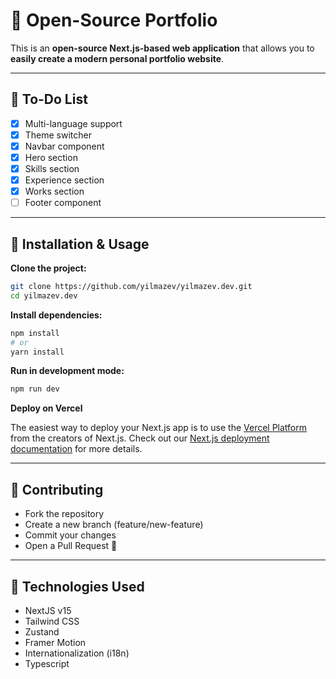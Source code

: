 # 🚀 Open-Source Portfolio

This is an **open-source Next.js-based web application** that allows you to **easily create a modern personal portfolio website**.

---

## 📌 **To-Do List**

- [x] Multi-language support
- [x] Theme switcher
- [x] Navbar component
- [x] Hero section
- [x] Skills section
- [x] Experience section
- [x] Works section
- [ ] Footer component

---

## 🚀 **Installation & Usage**

**Clone the project:**

```bash
git clone https://github.com/yilmazev/yilmazev.dev.git
cd yilmazev.dev
```

**Install dependencies:**

```bash
npm install
# or
yarn install
```

**Run in development mode:**

```bash
npm run dev
```

**Deploy on Vercel**

The easiest way to deploy your Next.js app is to use the [Vercel Platform](https://vercel.com/new?utm_medium=default-template&filter=next.js&utm_source=create-next-app&utm_campaign=create-next-app-readme) from the creators of Next.js. Check out our [Next.js deployment documentation](https://nextjs.org/docs/app/building-your-application/deploying) for more details.

---

## **🤝 Contributing**

- Fork the repository
- Create a new branch (feature/new-feature)
- Commit your changes
- Open a Pull Request 🎉

---

## **🔧 Technologies Used**

- NextJS v15
- Tailwind CSS
- Zustand
- Framer Motion
- Internationalization (i18n)
- Typescript
